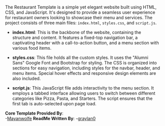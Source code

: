 
The Restaurant Template is a simple yet elegant website built using HTML, CSS, and JavaScript. It's designed to provide a seamless user experience for restaurant owners looking to showcase their menu and services. The project consists of three main files: `index.html`, `styles.css`, and `script.js`.

- **index.html**: This is the backbone of the website, containing the structure and content. It features a fixed-top navigation bar, a captivating header with a call-to-action button, and a menu section with various food items.

- **styles.css**: This file holds all the custom styles. It uses the "Alumni Sans" Google Font and Bootstrap for styling. The CSS is organized into sections for easy navigation, including styles for the navbar, header, and menu items. Special hover effects and responsive design elements are also included.

- **script.js**: This JavaScript file adds interactivity to the menu section. It employs a tabbed interface allowing users to switch between different categories like Pizza, Pasta, and Starters. The script ensures that the first tab is auto-selected upon page load.

 **Core Template Provided By**:  
   -[Mayanwolfe](https://github.com/Mayanwolfe/Restaurant_Template")
**ReadMe Written By**:
  -[graylan0](https://github.com/graylan0)
   
